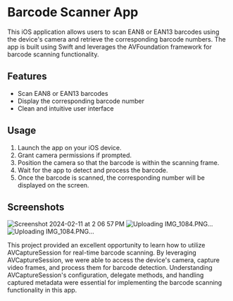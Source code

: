 # Barcode Scanner App

This iOS application allows users to scan EAN8 or EAN13 barcodes using the device's camera and retrieve the corresponding barcode numbers. The app is built using Swift and leverages the AVFoundation framework for barcode scanning functionality.

## Features

- Scan EAN8 or EAN13 barcodes
- Display the corresponding barcode number
- Clean and intuitive user interface

## Usage

1. Launch the app on your iOS device.
2. Grant camera permissions if prompted.
3. Position the camera so that the barcode is within the scanning frame.
4. Wait for the app to detect and process the barcode.
5. Once the barcode is scanned, the corresponding number will be displayed on the screen.

## Screenshots

![Screenshot 2024-02-11 at 2 06 57 PM](https://github.com/PhilipZhangs/BarcodeScanner/assets/73215906/e06ad4f8-f181-466b-8272-3e2826a63330)
![Uploading IMG_1084.PNG…]()
![Uploading IMG_1084.PNG…]()


This project provided an excellent opportunity to learn how to utilize AVCaptureSession for real-time barcode scanning. By leveraging AVCaptureSession, we were able to access the device's camera, capture video frames, and process them for barcode detection. Understanding AVCaptureSession's configuration, delegate methods, and handling captured metadata were essential for implementing the barcode scanning functionality in this app.


